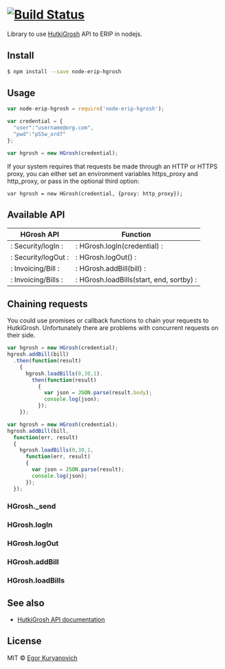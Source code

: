 #  [![Build Status](https://secure.travis-ci.org/Sontan/node-erip-hgrosh.png?branch=master)](http://travis-ci.org/Sontan/node-erip-hgrosh)

Library to use [HutkiGrosh](http://hutkigrosh.by) API to ERIP in nodejs.


## Install

```sh
$ npm install --save node-erip-hgrosh
```


## Usage

```js
var node-erip-hgrosh = require('node-erip-hgrosh');

var credential = {
  "user":"username@org.com",
  "pwd":"pSSw_ord7"
};

var hgrosh = new HGrosh(credential);
```

If your system requires that requests be made through
an HTTP or HTTPS proxy, you can either set an environment
variables https_proxy and http_proxy,
or pass in the optional third option:

```
var hgrosh = new HGrosh(credential, {proxy: http_proxy});
```

## Available API

| HGrosh API  | Function |
| ------------- | ------------- |
|: Security/logIn  :|: HGrosh.logIn(credential) :|
|: Security/logOut  :|: HGrosh.logOut() :|
|: Invoicing/Bill  :|: HGrosh.addBill(bill) :|
|: Invoicing/Bills  :|: HGrosh.loadBills(start, end, sortby)  :|

## Chaining requests

You could use promises or callback functions to chain your 
requests to HutkiGrosh. Unfortunately there are problems 
with concurrent requests on their side.

```js
var hgrosh = new HGrosh(credential);
hgrosh.addBill(bill)
  .then(function(result) 
    { 
      hgrosh.loadBills(0,30,1).
        then(function(result) 
          { 
            var json = JSON.parse(result.body);
            console.log(json);
          }); 
    });
```

```js
var hgrosh = new HGrosh(credential);
hgrosh.addBill(bill, 
  function(err, result) 
  { 
    hgrosh.loadBills(0,30,1,
      function(err, result) 
      { 
        var json = JSON.parse(result);
        console.log(json);
      }); 
  });
```

### HGrosh._send

### HGrosh.logIn

### HGrosh.logOut

### HGrosh.addBill

### HGrosh.loadBills

## See also

* [HutkiGrosh API documentation](http://www.hutkigrosh.by/Docs/API%20%D1%81%D0%B5%D1%80%D0%B2%D0%B8%D1%81%D0%B0%20%D0%A5%D1%83%D1%82%D0%BAi%20%D0%93%D1%80%D0%BE%D1%88.ru.pdf)

## License

MIT © [Egor Kuryanovich](sontan.name)
